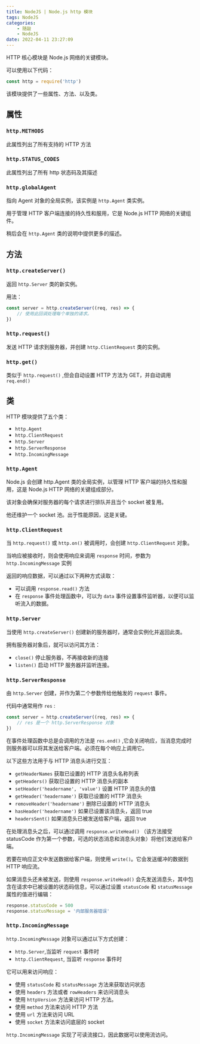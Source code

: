 ```yaml
---
title: NodeJS | Node.js http 模块
tags: NodeJS
categories:
    - 随敲
    - NodeJS
date: 2022-04-11 23:27:09
---
```


HTTP 核心模块是 Node.js 网络的关键模块。

可以使用以下代码：

```js
const http = require('http')
```

该模块提供了一些属性、方法、以及类。

<!-- more -->

## 属性

### `http.METHODS`

此属性列出了所有支持的 HTTP 方法

### `http.STATUS_CODES`

此属性列出了所有 http 状态码及其描述

### `http.globalAgent`

指向 Agent 对象的全局实例，该实例是 `http.Agent` 类实例。

用于管理 HTTP 客户端连接的持久性和服用，它是 Node.js HTTP 网络的关键组件。

稍后会在 `http.Agent` 类的说明中提供更多的描述。

## 方法

### `http.createServer()`

返回 `http.Server` 类的新实例。

用法：

```js
const server = http.createServer((req, res) => {
    // 使用此回调处理每个单独的请求。
})
```

### `http.request()`

发送 HTTP 请求到服务器，并创建 `http.ClientRequest` 类的实例。

### `http.get()`

类似于 `http.request()` ,但会自动设置 HTTP 方法为 GET，并自动调用 `req.end()`

## 类

HTTP 模块提供了五个类：

-   `http.Agent`
-   `http.ClientRequest`
-   `http.Server`
-   `http.ServerResponse`
-   `http.IncomingMessage`

### `http.Agent`

Node.js 会创建 http.Agent 类的全局实例，以管理 HTTP 客户端的持久性和服用，这是 Node.js HTTP 网络的关键组成部分。

该对象会确保对服务器的每个请求进行排队并且当个 socket 被复用。

他还维护一个 socket 池。出于性能原因，这是关键。

### `http.ClientRequest`

当 `http.request()` 或 `http.on()` 被调用时，会创建 `http.ClientRequest` 对象。

当响应被接收时，则会使用响应来调用 `response` 时间，参数为 `http.IncomingMessage` 实例

返回的响应数据，可以通过以下两种方式读取：

-   可以调用 `response.read()` 方法
-   在 `response` 事件处理函数中，可以为 `data` 事件设置事件监听器，以便可以监听流入的数据。

### `http.Server`

当使用 `http.createServer()` 创建新的服务器时，通常会实例化并返回此类。

拥有服务器对象后，就可以访问其方法：

-   `close()` 停止服务器，不再接收新的连接
-   `listen()` 启动 HTTP 服务器并监听连接。

### `http.ServerResponse`

由 `http.Server` 创建，并作为第二个参数传给他触发的 `request` 事件。

代码中通常用作 `res` :

```js
const server = http.createServer((req, res) => {
    // res 是一个 http.ServerResponse 对象
})
```

在事件处理函数中总是会调用的方法是 `res.end()` ,它会关闭响应，当消息完成时则服务器可以将其发送给客户端。必须在每个响应上调用它。

以下这些方法用于与 HTTP 消息头进行交互：

-   `getHeaderNames` 获取已设置的 HTTP 消息头名称列表
-   `getHeaders()` 获取已设置的 HTTP 消息头的副本
-   `setHeader('headername', 'value')` 设置 HTTP 消息头的值
-   `getHeader('headername')` 获取已设置的 HTTP 消息头
-   `removeHeader('headername')` 删除已设置的 HTTP 消息头
-   `hasHeader('headername')` 如果已设置该消息头，返回 true
-   `headersSent()` 如果消息头已被发送给客户端，返回 true

在处理消息头之后，可以通过调用 `response.writeHead()` （该方法接受 statusCode 作为第一个参数，可选的状态消息和消息头对象）将他们发送给客户端。

若要在响应正文中发送数据给客户端，则使用 `write()`。它会发送缓冲的数据到 HTTP 响应流。

如果消息头还未被发送，则使用 `response.writeHead()` 会先发送消息头，其中包含在请求中已被设置的状态码信息，可以通过设置 `statusCode` 和 `statusMessage` 属性的值进行编辑：

```js
response.statusCode = 500
response.statusMessage = '内部服务器错误'
```

### `http.IncomingMessage`

`http.IncomingMessage` 对象可以通过以下方式创建：

-   `http.Server`,当监听 `request` 事件时
-   `http.ClientRequest`, 当监听 `response` 事件时

它可以用来访问响应：

-   使用 `statusCode` 和 `statusMessage` 方法来获取访问状态
-   使用 `headers` 方法或者 `rowHeaders` 来访问消息头
-   使用 `httpVersion` 方法来访问 HTTP 方法。
-   使用 `method` 方法来访问 HTTP 方法
-   使用 `url` 方法来访问 URL
-   使用 `socket` 方法来访问底层的 socket
<!-- 感觉不对劲，上面的方法应该时属性吧 -->

`http.IncomingMessage` 实现了可读流接口，因此数据可以使用流访问。
